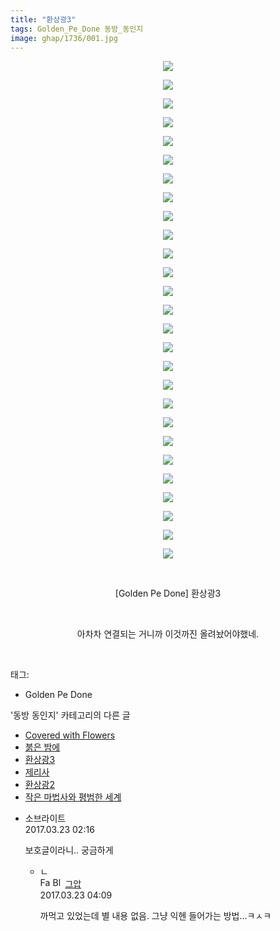 ```yaml
---
title: "환상광3"
tags: Golden_Pe_Done 동방_동인지
image: ghap/1736/001.jpg
---
```

<div class="article">
<p style="text-align: center; clear: none; float: none;"><img src="{{ site.nasurl }}/ghap/1736/001.jpg"/></p>
<p style="text-align: center; clear: none; float: none;"><img src="{{ site.nasurl }}/ghap/1736/002.jpg"/></p>
<p style="text-align: center; clear: none; float: none;"><img src="{{ site.nasurl }}/ghap/1736/003.jpg"/></p>
<p style="text-align: center; clear: none; float: none;"><img src="{{ site.nasurl }}/ghap/1736/004.jpg"/></p>
<p style="text-align: center; clear: none; float: none;"><img src="{{ site.nasurl }}/ghap/1736/005.jpg"/></p>
<p style="text-align: center; clear: none; float: none;"><img src="{{ site.nasurl }}/ghap/1736/006.jpg"/></p>
<p style="text-align: center; clear: none; float: none;"><img src="{{ site.nasurl }}/ghap/1736/007.jpg"/></p>
<p style="text-align: center; clear: none; float: none;"><img src="{{ site.nasurl }}/ghap/1736/008.jpg"/></p>
<p style="text-align: center; clear: none; float: none;"><img src="{{ site.nasurl }}/ghap/1736/009.jpg"/></p>
<p style="text-align: center; clear: none; float: none;"><img src="{{ site.nasurl }}/ghap/1736/010.jpg"/></p>
<p style="text-align: center; clear: none; float: none;"><img src="{{ site.nasurl }}/ghap/1736/011.jpg"/></p>
<p style="text-align: center; clear: none; float: none;"><img src="{{ site.nasurl }}/ghap/1736/012.jpg"/></p>
<p style="text-align: center; clear: none; float: none;"><img src="{{ site.nasurl }}/ghap/1736/013.jpg"/></p>
<p style="text-align: center; clear: none; float: none;"><img src="{{ site.nasurl }}/ghap/1736/014.jpg"/></p>
<p style="text-align: center; clear: none; float: none;"><img src="{{ site.nasurl }}/ghap/1736/015.jpg"/></p>
<p style="text-align: center; clear: none; float: none;"><img src="{{ site.nasurl }}/ghap/1736/016.jpg"/></p>
<p style="text-align: center; clear: none; float: none;"><img src="{{ site.nasurl }}/ghap/1736/017.jpg"/></p>
<p style="text-align: center; clear: none; float: none;"><img src="{{ site.nasurl }}/ghap/1736/018.jpg"/></p>
<p style="text-align: center; clear: none; float: none;"><img src="{{ site.nasurl }}/ghap/1736/019.jpg"/></p>
<p style="text-align: center; clear: none; float: none;"><img src="{{ site.nasurl }}/ghap/1736/020.jpg"/></p>
<p style="text-align: center; clear: none; float: none;"><img src="{{ site.nasurl }}/ghap/1736/021.jpg"/></p>
<p style="text-align: center; clear: none; float: none;"><img src="{{ site.nasurl }}/ghap/1736/022.jpg"/></p>
<p style="text-align: center; clear: none; float: none;"><img src="{{ site.nasurl }}/ghap/1736/023.jpg"/></p>
<p style="text-align: center; clear: none; float: none;"><img src="{{ site.nasurl }}/ghap/1736/024.jpg"/></p>
<p style="text-align: center; clear: none; float: none;"><img src="{{ site.nasurl }}/ghap/1736/025.jpg"/></p>
<p style="text-align: center; clear: none; float: none;"><img src="{{ site.nasurl }}/ghap/1736/026.jpg"/></p>
<p style="text-align: center; clear: none; float: none;"><img src="{{ site.nasurl }}/ghap/1736/027.jpg"/></p>
<p style="text-align: center; clear: none; float: none;"><br/></p>
<p style="text-align: center; clear: none; float: none;">[Golden Pe Done] 환상광3</p>
<p style="text-align: center; clear: none; float: none;"><br/></p>
<p style="text-align: center; clear: none; float: none;">아차차 연결되는 거니까 이것까진 올려놨어야했네.</p>
<p><br/></p>
</div><div class="tagTrail">
<p>태그: </p>
<ul>
<li>Golden Pe Done</li>
</ul>
</div><div class="another">
<p>'동방 동인지' 카테고리의 다른 글</p>
<ul>
<li><a href="/2016-08-21-ghap_1739">Covered with Flowers</a></li>
<li><a href="/2016-08-21-ghap_1738">붉은 밤에</a></li>
<li><a href="/2016-08-20-ghap_1736">환상광3</a></li>
<li><a href="/2016-08-20-ghap_1735">제리사</a></li>
<li><a href="/2016-08-20-ghap_1734">환상광2</a></li>
<li><a href="/2016-08-20-ghap_1731">작은 마법사와 평범한 세계</a></li>
</ul>
</div><div class="cb_module cb_fluid">
<div class="cb_wrt cb_profile">
<div class="comment">
<ul>
<li class="cb_thumb_off" id="comment14946477">
<div class="cb_comment_area">
<div class="cb_info_area">
<div class="cb_section">
<span class="cb_nick_name">소브라이트</span>
</div>
<div class="cb_section">
<span class="cb_date">2017.03.23 02:16 </span>
</div>
</div>
<div class="cb_dsc_comment">
<p class="cb_dsc">
											보호글이라니.. 궁금하게
										</p>
</div>
<ul>
<li class="cb_thumb_off" id="comment14946524">
<span class="cb_bu_subnode">ㄴ</span>
<div class="cb_comment_area">
<div class="cb_info_area">
<div class="cb_section">
<span class="cb_nick_name"><img alt="Favicon of https://ghaptouhou.tistory.com" height="16" onerror="this.onerror=null;this.parentNode.removeChild(this)" src="https://ghaptouhou.tistory.com/favicon.ico" width="16"/> <img alt="BlogIcon" height="16" onerror="this.parentNode.removeChild(this)" src="https://ghaptouhou.tistory.com/index.gif" width="16"/> <a href="https://ghaptouhou.tistory.com" onclick="return openLinkInNewWindow(this)"> 그압</a><span class="tistoryProfileLayerTrigger" onclick='TistoryProfile.show(event, this, {"title":"\uc800\uae30 \uc774\uac70 \ub098\uc911\uc5d0 \uc218\uc815 \uac00\ub2a5\ud558\ub098\uc694","url":"https:\/\/ghap.tistory.com","nickname":"\uadf8\uc555","items":[]}); return false;'></span></span>
</div>
<div class="cb_section">
<span class="cb_date">2017.03.23 04:09 </span>
</div>
</div>
<div class="cb_dsc_comment">
<p class="cb_dsc">
																까먹고 있었는데 별 내용 없음. 그냥 익헨 들어가는 방법...ㅋㅅㅋ
															</p>
</div>
</div>
</li>
</ul>
</div></li>
</ul>
</div>
</div><!-- commentList close -->
</div>
<br/>
<p id="refer"></p>
<br/>
